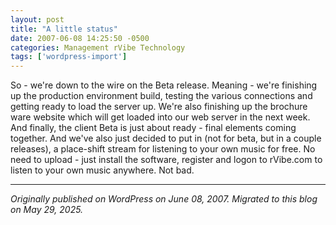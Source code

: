 ```yaml
---
layout: post
title: "A little status"
date: 2007-06-08 14:25:50 -0500
categories: Management rVibe Technology
tags: ['wordpress-import']
---
```


So - we're down to the wire on the Beta release. Meaning - we're finishing up the production environment build, testing the various connections and getting ready to load the server up. We're also finishing up the brochure ware website which will get loaded into our web server in the next week. And finally, the client Beta is just about ready - final elements coming together. And we've also just decided to put in (not for beta, but in a couple releases), a place-shift stream for listening to your own music for free. No need to upload - just install the software, register and logon to rVibe.com to listen to your own music anywhere. Not bad.

---

*Originally published on WordPress on June 08, 2007. Migrated to this blog on May 29, 2025.*
